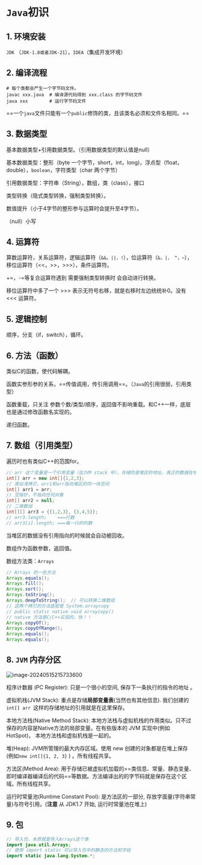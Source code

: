 # `Java`初识

## 1. 环境安装

`JDK` （`JDK-1.8或者JDK-21`），`IDEA`（集成开发环境）

## 2. 编译流程

```shell
# 每个类都会产生一个字节码文件。
javac xxx.java  # 编译源代码得到 xxx.class 的字节码文件
java xxx        # 运行字节码文件
```

==一个`java`文件只能有一个`public`修饰的类，且该类名必须和文件名相同。==

## 3. 数据类型

基本数据类型+引用数据类型。（引用数据类型的默认值是null）

基本数据类型：整形（byte 一个字节，short，int，long)，浮点型（float，double），`boolean`，字符类型（char  两个字节）

引用数据类型：字符串（String），数组，类（class），接口

类型转换（隐式类型转换，强制类型转换）。

数值提升（小于4字节的整形参与运算时会提升至4字节）。

（null）小写

## 4. 运算符

算数运算符，关系运算符，逻辑运算符（`&&，||，!`），位运算符（`&，|， ^，~`），移位运算符（<<，>>，>>>），条件运算符。

+=，-=等复合运算符遇到 需要强制类型转换时 会自动进行转换。

移位运算符中多了一个 >>> 表示无符号右移，就是右移时左边统统补0。没有 <<< 运算符。

## 5. 逻辑控制

顺序，分支（if，switch），循环。

## 6. 方法（函数）

类似C的函数，使代码解耦。 

函数实参形参的关系，==传值调用，传引用调用==。（`Java`的引用很弱，引用类型）

函数重载，只关注 参数个数/类型/顺序，返回值不影响重载。和C++一样，底层也是通过修改函数名实现的。

递归函数。

## 7. 数组（引用类型）

遍历时也有类似C++的范围for。

```java
// arr 这个变量是一个引用变量（在JVM stack 中），存储的是堆区的地址，真正的数据在堆上
int[] arr = new int[]{1,2,3};
// 类似浅拷贝，arr1和arr指向堆区的同一块空间
int[] arr1 = arr;
// 空指针，不指向任何对象
int[] arr2 = null;
// 二维数组
int[][] arr3 = {{1,2,3}, {3,4,5}};
// arr3.length;    ===行数
// arr3[i].length; ===每一行的列数
```

当堆区的数据没有引用指向的时候就会自动被回收。

数组作为函数参数，返回值。

数组方法类：`Arrays`

```java
// Arrays 的一些方法
Arrays.equals();
Arrays.fill();
Arrays.sort();
Arrays.toString();
Arrays.deepToString();  // 可以转换二维数组
// 这两个拷贝的方法底层是 System.arraycopy
// public static native void arraycopy() 
// native 方法是C/C++实现的，快！！
Arrays.copyOf();
Arrays.copyOfRange();
Arrays.equals();
Arrays.equals();
```

## 8. `JVM` 内存分区

![image-20240515215733600](E:\Note\Java\Java语法\Java初识.assets\image-20240515215733600.png)

程序计数器 (PC Register): 只是一个很小的空间, 保存下一条执行的指令的地址 。

虚拟机栈(JVM Stack): 重点是存储**局部变量表**(当然也有其他信息). 我们创建的 `int[] arr `这样的存储地址的引用就是在这里保存。

本地方法栈(Native Method Stack): 本地方法栈与虚拟机栈的作用类似。只不过保存的内容是Native方法的局部变量。在有些版本的 JVM 实现中(例如HotSpot)， 本地方法栈和虚拟机栈是一起的。

堆(Heap): JVM所管理的最大内存区域。使用 new 创建的对象都是在堆上保存 (例如`new int[]{1, 2, 3}` ) 。所有线程共享。

方法区(Method Area): 用于存储已被虚拟机加载的==类信息、常量、静态变量、即时编译器编译后的代码==等数据。方法编译出的的字节码就是保存在这个区域。所有线程共享。

运行时常量池(Runtime Constant Pool): 是方法区的一部分, 存放字面量(字符串常量)与符号引用。(**注意** 从 JDK1.7 开始, 运行时常量池在堆上)

## 9. 包

```java
// 导入包，本质就是导入Arrays这个类
import java.util.Arrays;
// 使用 import static 可以导入包中的静态的方法和字段
import static java.lang.System.*;
```

